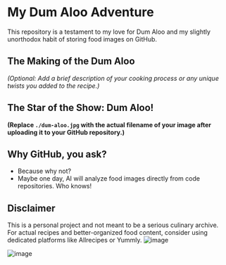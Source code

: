 # My Dum Aloo Adventure

This repository is a testament to my love for Dum Aloo and my slightly unorthodox habit of storing food images on GitHub.

## The Making of the Dum Aloo

*(Optional: Add a brief description of your cooking process or any unique twists you added to the recipe.)*

## The Star of the Show: Dum Aloo!



**(Replace `./dum-aloo.jpg` with the actual filename of your image after uploading it to your GitHub repository.)** 

## Why GitHub, you ask?

*  Because why not? 
*  Maybe one day, AI will analyze food images directly from code repositories. Who knows! 

## Disclaimer

This is a personal project and not meant to be a serious culinary archive. For actual recipes and better-organized food content, consider using dedicated platforms like Allrecipes or Yummly.
![image](https://github.com/user-attachments/assets/d42e07cd-c96b-4e88-9081-1dba849e4a2f)

![image](https://github.com/user-attachments/assets/4b1c7e94-5ba6-4f9d-83a5-b2eca5adeeab)
